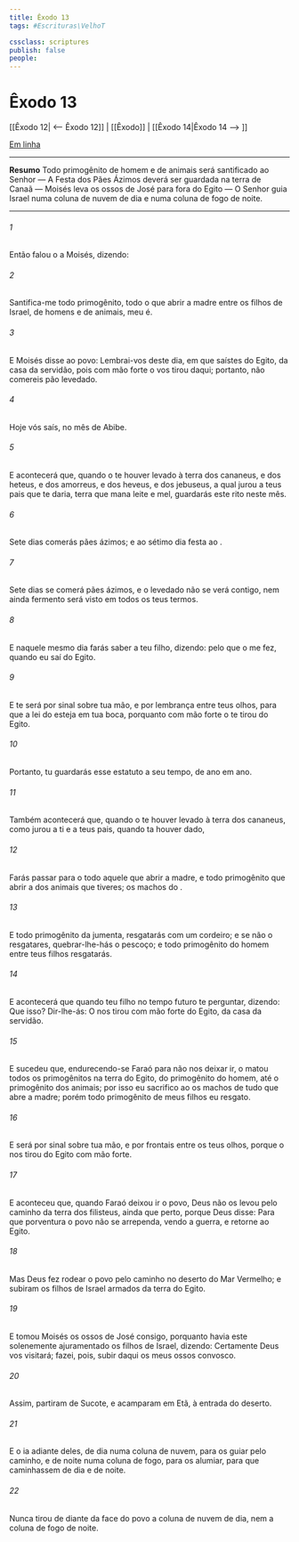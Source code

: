 ```yaml
---
title: Êxodo 13
tags: #Escrituras\VelhoT

cssclass: scriptures
publish: false
people:
---
```


# Êxodo 13
[[Êxodo 12| <-- Êxodo 12]] | [[Êxodo]] | [[Êxodo 14|Êxodo 14 --> ]]

[Em linha](https://churchofjesuschrist.org/study/scriptures/ot/ex/13?lang=por)

---
__Resumo__
Todo primogênito de homem e de animais será santificado ao Senhor — A Festa dos Pães Ázimos deverá ser guardada na terra de Canaã — Moisés leva os ossos de José para fora do Egito — O Senhor guia Israel numa coluna de nuvem de dia e numa coluna de fogo de noite.

---
###### 1 
Então falou o  a Moisés, dizendo:

###### 2 
Santifica-me todo primogênito, todo o que abrir a madre entre os filhos de Israel, de homens e de animais, meu é.

###### 3 
E Moisés disse ao povo: Lembrai-vos deste dia, em que saístes do Egito, da casa da servidão, pois com mão forte o  vos tirou daqui; portanto, não comereis pão levedado.

###### 4 
Hoje vós saís, no mês de Abibe.

###### 5 
E acontecerá que, quando o  te houver levado à terra dos cananeus, e dos heteus, e dos amorreus, e dos heveus, e dos jebuseus, a qual jurou a teus pais que te daria, terra que mana leite e mel, guardarás este rito neste mês.

###### 6 
Sete dias comerás pães ázimos; e ao sétimo dia  festa ao .

###### 7 
Sete dias se comerá pães ázimos, e o levedado não se verá contigo, nem ainda fermento será visto em todos os teus termos.

###### 8 
E naquele mesmo dia farás saber a teu filho, dizendo:  pelo que o  me fez, quando eu saí do Egito.

###### 9 
E te será por sinal sobre tua mão, e por lembrança entre teus olhos, para que a lei do  esteja em tua boca, porquanto com mão forte o  te tirou do Egito.

###### 10 
Portanto, tu guardarás esse estatuto a seu tempo, de ano em ano.

###### 11 
Também acontecerá que, quando o  te houver levado à terra dos cananeus, como jurou a ti e a teus pais, quando ta houver dado,

###### 12 
Farás passar para o  todo aquele que abrir a madre, e todo primogênito que abrir a  dos animais que tiveres; os machos  do .

###### 13 
E todo primogênito da jumenta, resgatarás com um cordeiro; e se não o resgatares, quebrar-lhe-hás o pescoço; e todo primogênito do homem entre teus filhos resgatarás.

###### 14 
E acontecerá que quando teu filho no tempo futuro te perguntar, dizendo: Que  isso? Dir-lhe-ás: O  nos tirou com mão forte do Egito, da casa da servidão.

###### 15 
E sucedeu que, endurecendo-se Faraó para não nos deixar ir, o  matou todos os primogênitos na terra do Egito, do primogênito do homem, até o primogênito dos animais; por isso eu sacrifico ao  os machos de tudo que abre a madre; porém todo primogênito de meus filhos eu resgato.

###### 16 
E será por sinal sobre tua mão, e por frontais entre os teus olhos, porque o  nos tirou do Egito com mão forte.

###### 17 
E aconteceu que, quando Faraó deixou ir o povo, Deus não os levou pelo caminho da terra dos filisteus, ainda que  perto, porque Deus disse: Para que porventura o povo não se arrependa, vendo a guerra, e retorne ao Egito.

###### 18 
Mas Deus fez rodear o povo pelo caminho no deserto do Mar Vermelho; e subiram os filhos de Israel armados da terra do Egito.

###### 19 
E tomou Moisés os ossos de José consigo, porquanto havia este solenemente ajuramentado os filhos de Israel, dizendo: Certamente Deus vos visitará; fazei, pois, subir daqui os meus ossos convosco.

###### 20 
Assim, partiram de Sucote, e acamparam em Etã, à entrada do deserto.

###### 21 
E o  ia adiante deles, de dia numa coluna de nuvem, para os guiar pelo caminho, e de noite numa coluna de fogo, para os alumiar, para que caminhassem de dia e de noite.

###### 22 
Nunca tirou de diante da face do povo a coluna de nuvem de dia, nem a coluna de fogo de noite.

